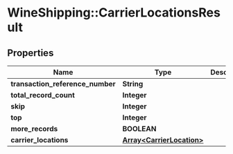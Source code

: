 # WineShipping::CarrierLocationsResult

## Properties
Name | Type | Description | Notes
------------ | ------------- | ------------- | -------------
**transaction_reference_number** | **String** |  | [optional] 
**total_record_count** | **Integer** |  | [optional] 
**skip** | **Integer** |  | [optional] 
**top** | **Integer** |  | [optional] 
**more_records** | **BOOLEAN** |  | [optional] 
**carrier_locations** | [**Array&lt;CarrierLocation&gt;**](CarrierLocation.md) |  | [optional] 

